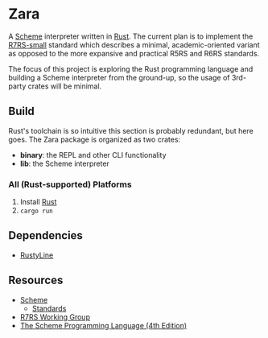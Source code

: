 # Zara

A [Scheme](https://www.scheme.org) interpreter written in [Rust](https://www.rust-lang.org). The current plan is to implement the [R7RS-small](https://small.r7rs.org) standard which describes a minimal, academic-oriented variant as opposed to the more expansive and practical R5RS and R6RS standards.

The focus of this project is exploring the Rust programming language and building a Scheme interpreter from the ground-up, so the usage of 3rd-party crates will be minimal.

## Build

Rust's toolchain is so intuitive this section is probably redundant, but here goes. The Zara package is organized as two crates:

- **binary**: the REPL and other CLI functionality
- **lib**: the Scheme interpreter

### All (Rust-supported) Platforms

1. Install [Rust](https://www.rust-lang.org/tools/install)
2. `cargo run`

## Dependencies

- [RustyLine](https://crates.io/crates/rustyline)

## Resources

- [Scheme](https://www.scheme.org)
	- [Standards](https://standards.scheme.org)
- [R7RS Working Group](https://small.r7rs.org)
- [The Scheme Programming Language (4th Edition)](https://scheme.com/tspl4/)
